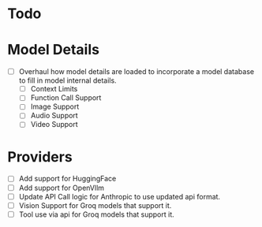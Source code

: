 Todo
=====

# Model Details
- [ ] Overhaul how model details are loaded to incorporate a model database to fill in model internal details.
  - [ ] Context Limits
  - [ ] Function Call Support
  - [ ] Image Support
  - [ ] Audio Support
  - [ ] Video Support

# Providers
- [ ] Add support for HuggingFace
- [ ] Add support for OpenVllm
- [ ] Update API Call logic for Anthropic to use updated api format.
- [ ] Vision Support for Groq models that support it. 
- [ ] Tool use via api for Groq models that support it.
